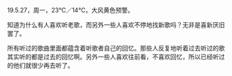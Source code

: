 <link href="../../css/style.css" rel="stylesheet" type="text/css" />

<span class="fzzy">19.5.27，周一，23℃／14℃，大风黄色预警。

<div class="p">

知道为什么有人喜欢听老歌，而另外一些人喜欢不停地找新歌吗？无非是喜新厌旧罢了。

所有听过的歌曲里面都蕴含着听歌者自己的回忆。那些人反复地听着过去听过的歌其实听的都是过去的回忆啊。另外一些人喜欢往前看，不喜欢回忆，所以已经听过的他们就很少再去听了。

